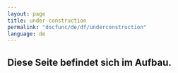 ```yaml
---
layout: page
title: under construction
permalink: "docfunc/de/df/underconstruction"
language: de
---
```


## Diese Seite befindet sich im Aufbau. 